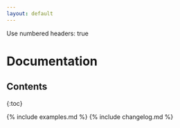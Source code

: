 ```yaml
---
layout: default
---
```

Use numbered headers: true

# Documentation

<h2 class="toc-header">Contents</h2>
{:toc}

{% include examples.md %}
{% include changelog.md %}	
